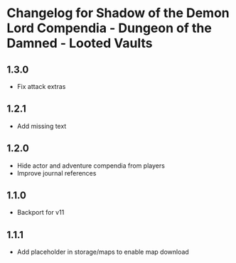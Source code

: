 # Changelog for Shadow of the Demon Lord Compendia - Dungeon of the Damned - Looted Vaults

## 1.3.0

- Fix attack extras

## 1.2.1

- Add missing text

## 1.2.0

- Hide actor and adventure compendia from players
- Improve journal references

## 1.1.0

- Backport for v11

## 1.1.1

- Add placeholder in storage/maps to enable map download
